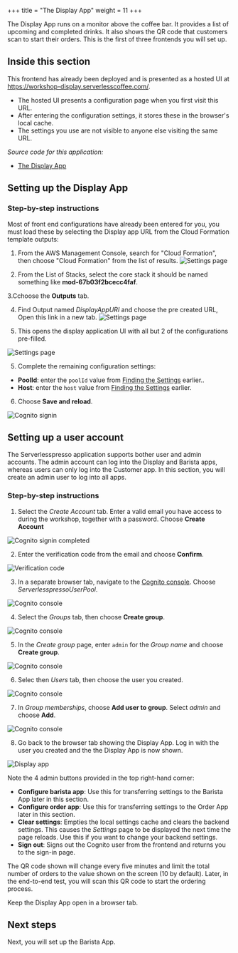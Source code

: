 +++
title = "The Display App"
weight = 11
+++

The Display App runs on a monitor above the coffee bar. It provides a list of upcoming and completed drinks. It also shows the QR code that customers scan to start their orders. This is the first of three frontends you will set up.

## Inside this section

This frontend has already been deployed and is presented as a hosted UI at https://workshop-display.serverlesscoffee.com/.

- The hosted UI presents a configuration page when you first visit this URL.
- After entering the configuration settings, it stores these in the browser's local cache.
- The settings you use are not visible to anyone else visiting the same URL.

*Source code for this application:*
* [The Display App ](#)

## Setting up the Display App

### Step-by-step instructions ###

Most of front end configurations have already been entered for you, you must load these by selecting the Display app URL from the Cloud Formation template outputs:

1. From the AWS Management Console, search for "Cloud Formation", then choose "Cloud Formation" from the list of results.
![Settings page](/images/se-mod3-backend-display-setup-1.png)

2. From the List of Stacks, select the core stack it should be named something like **mod-67b03f2bcecc4faf**. 

3.Cchoose the **Outputs** tab.


4. Find Output named *DisplayAppURI* and choose the pre created URL, Open this link in a new tab.
![Settings page](/images/se-mod3-backend-display-setup-3-new.png)

4. This opens the display application UI with all but 2 of the configurations pre-filled.

![Settings page](/images/se-mod3-backend-display-setup-4.png)

5. Complete the remaining configuration settings:

- **PoolId**: enter the `poolId` value from [Finding the Settings](/3-web-apps/1-overview.html#finding-the-settings) earlier..
- **Host**: enter the `host` value from [Finding the Settings](/3-web-apps/1-overview.html#finding-the-settings) earlier.

6. Choose **Save and reload**.

![Cognito signin](/images/se-mod3-backend-display5.png)

## Setting up a user account

The Serverlesspresso application supports bother user and admin accounts. The admin account can log into the Display and Barista apps, whereas users can only log into the Customer app. In this section, you will create an admin user to log into all apps.

### Step-by-step instructions ###

1. Select the *Create Account* tab. Enter a valid email you have access to during the workshop, together with a password. Choose **Create Account**

![Cognito signin completed](/images/se-mod3-backend-display6.png)

2. Enter the verification code from the email and choose **Confirm**.

![Verification code](/images/se-mod3-backend-display7.png)

3. In a separate browser tab, navigate to the [Cognito console](https://us-east-2.console.aws.amazon.com/cognito/). Choose *ServerlesspressoUserPool*.

![Cognito console](/images/s3-mod3-cognito1.png)

4. Select the *Groups* tab, then choose **Create group**.

![Cognito console](/images/s3-mod3-cognito2.png)

5. In the *Create group* page, enter `admin` for the *Group name* and choose **Create group**.

![Cognito console](/images/s3-mod3-cognito3.png)

6. Selec then *Users* tab, then choose the user you created.

![Cognito console](/images/s3-mod3-cognito4.png)

7. In *Group memberships*, choose **Add user to group**. Select *admin* and choose **Add**.

![Cognito console](/images/s3-mod3-cognito5.png)

8. Go back to the browser tab showing the Display App. Log in with the user you created and the the Display App is now shown.

![Display app](/images/se-mod3-backend-displayNew1.png)

Note the 4 admin buttons provided in the top right-hand corner:

* **Configure barista app**: Use this for transferring settings to the Barista App later in this section.
* **Configure order app**: Use this for transferring settings to the Order App later in this section.
* **Clear settings**: Empties the local settings cache and clears the backend settings. This causes the *Settings* page to be displayed the next time the page reloads. Use this if you want to change your backend settings.
* **Sign out**: Signs out the Cognito user from the frontend and returns you to the sign-in page.

The QR code shown will change every five minutes and limit the total number of orders to the value shown on the screen (10 by default). Later, in the end-to-end test, you will scan this QR code to start the ordering process.

Keep the Display App open in a browser tab.

## Next steps

Next, you will set up the Barista App.